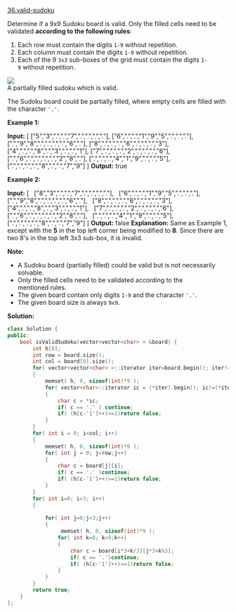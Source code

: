 [36.valid-sudoku](https://leetcode.com/problems/valid-sudoku/)  

Determine if a 9x9 Sudoku board is valid. Only the filled cells need to be validated **according to the following rules**:

1.  Each row must contain the digits `1-9` without repetition.
2.  Each column must contain the digits `1-9` without repetition.
3.  Each of the 9 `3x3` sub-boxes of the grid must contain the digits `1-9` without repetition.

![](https://upload.wikimedia.org/wikipedia/commons/thumb/f/ff/Sudoku-by-L2G-20050714.svg/250px-Sudoku-by-L2G-20050714.svg.png)  
A partially filled sudoku which is valid.

The Sudoku board could be partially filled, where empty cells are filled with the character `'.'`.

**Example 1:**

**Input:**
\[
  \["5","3",".",".","7",".",".",".","."\],
  \["6",".",".","1","9","5",".",".","."\],
  \[".","9","8",".",".",".",".","6","."\],
  \["8",".",".",".","6",".",".",".","3"\],
  \["4",".",".","8",".","3",".",".","1"\],
  \["7",".",".",".","2",".",".",".","6"\],
  \[".","6",".",".",".",".","2","8","."\],
  \[".",".",".","4","1","9",".",".","5"\],
  \[".",".",".",".","8",".",".","7","9"\]
\]
**Output:** true

**Example 2:**

**Input:**
\[
  \["8","3",".",".","7",".",".",".","."\],
  \["6",".",".","1","9","5",".",".","."\],
  \[".","9","8",".",".",".",".","6","."\],
  \["8",".",".",".","6",".",".",".","3"\],
  \["4",".",".","8",".","3",".",".","1"\],
  \["7",".",".",".","2",".",".",".","6"\],
  \[".","6",".",".",".",".","2","8","."\],
  \[".",".",".","4","1","9",".",".","5"\],
  \[".",".",".",".","8",".",".","7","9"\]
\]
**Output:** false
**Explanation:** Same as Example 1, except with the **5** in the top left corner being 
    modified to **8**. Since there are two 8's in the top left 3x3 sub-box, it is invalid.

**Note:**

*   A Sudoku board (partially filled) could be valid but is not necessarily solvable.
*   Only the filled cells need to be validated according to the mentioned rules.
*   The given board contain only digits `1-9` and the character `'.'`.
*   The given board size is always `9x9`.  



**Solution:**  

```cpp
class Solution {
public:
    bool isValidSudoku(vector<vector<char> > &board) {
        int h[9];
        int row = board.size();
        int col = board[0].size();
        for( vector<vector<char> >::iterator iter=board.begin(); iter!=board.end(); ++iter)
        {
            memset( h, 0, sizeof(int)*9 );
            for( vector<char>::iterator ic = (*iter).begin(); ic!=(*iter).end(); ++ic )
            {
                char c = *ic;
                if( c == '.' ) continue;
                if( (h[c-'1']++)>=1)return false;
            }
        }
        for( int i = 0; i<col; i++)
        {
            memset( h, 0, sizeof(int)*9 );
            for( int j = 0; j<row;j++)
            {
                char c = board[j][i];
                if( c == '.' )continue;
                if( (h[c-'1']++)>=1)return false;
            }
        }
        for( int i=0; i<3; i++)
        {
           
            for( int j=0;j<3;j++)
            {
                 memset( h, 0, sizeof(int)*9 );
                for( int k=0; k<9;k++)
                {
                    char c = board[i*3+k/3][j*3+k%3];
                    if( c == '.')continue;
                    if( (h[c-'1']++)>=1)return false;
                }
            }
        }
        return true;
    }
}; 
```
      